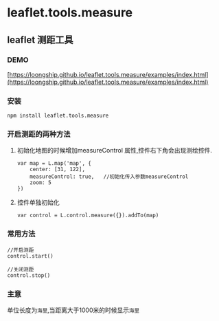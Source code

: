 # leaflet.tools.measure

## leaflet 测距工具

### DEMO
[https://loongship.github.io/leaflet.tools.measure/examples/index.html](https://loongship.github.io/leaflet.tools.measure/examples/index.html)

###  安装
```
npm install leaflet.tools.measure
```

### 开启测距的两种方法

1. 初始化地图的时候增加measureControl 属性,控件右下角会出现测绘控件.

    ```
    var map = L.map('map', {
        center: [31, 122],
        measureControl: true,   //初始化传入参数measureControl
        zoom: 5
    })
    ```
2. 控件单独初始化
    ```
    var control = L.control.measure({}).addTo(map)
    ```
### 常用方法

```
//开启测距
control.start()

//关闭测距
control.stop()
```


### 主意
单位长度为`海里`,当距离大于1000米的时候显示`海里`
